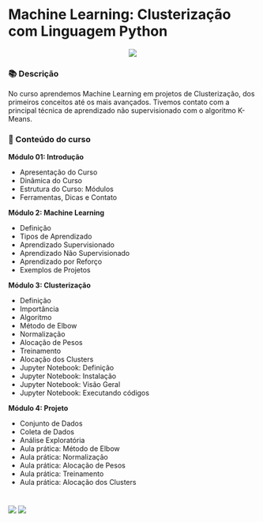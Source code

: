 # Machine Learning: Clusterização com Linguagem Python

<p align="center">
<img src="https://img.shields.io/static/v1?label=Status&message=FINALIZADO&color=blue&style=for-the-badge"/>
</p>

### 📚  Descrição

No curso aprendemos Machine Learning em projetos de Clusterização, dos primeiros conceitos até os mais avançados. Tivemos contato com a principal técnica de aprendizado não supervisionado com o algoritmo K-Means.

### 📂 Conteúdo do curso

**Módulo 01: Introdução**

* Apresentação do Curso
* Dinâmica do Curso
* Estrutura do Curso: Módulos
* Ferramentas, Dicas e Contato

**Módulo 2: Machine Learning**

* Definição
* Tipos de Aprendizado
* Aprendizado Supervisionado
* Aprendizado Não Supervisionado
* Aprendizado por Reforço
* Exemplos de Projetos

**Módulo 3: Clusterização**

* Definição
* Importância
* Algoritmo
* Método de Elbow
* Normalização
* Alocação de Pesos
* Treinamento
* Alocação dos Clusters
* Jupyter Notebook: Definição
* Jupyter Notebook: Instalação
* Jupyter Notebook: Visão Geral
* Jupyter Notebook: Executando códigos

**Módulo 4: Projeto**

* Conjunto de Dados 
* Coleta de Dados
* Análise Exploratória
* Aula prática: Método de Elbow 
* Aula prática: Normalização 
* Aula prática: Alocação de Pesos 
* Aula prática: Treinamento 
* Aula prática: Alocação dos Clusters 

#

<div>
  <a href="https://www.linkedin.com/in/claudia-anjos/" target="_blank"><img src="https://img.shields.io/badge/-LinkedIn-%230077B5?style=for-the-badge&logo=linkedin&logoColor=white" target="_blank"></a>
  <a href="https://medium.com/@ndosanjosc" target="_blank"><img src="https://img.shields.io/badge/Medium-12100E?style=for-the-badge&logo=medium&logoColor=white"></a>
</div>
